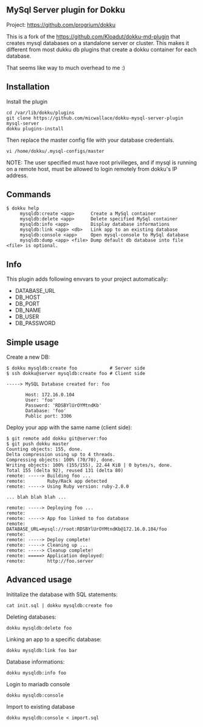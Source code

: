 MySql Server plugin for Dokku
------------------------

Project: https://github.com/progrium/dokku

This is a fork of the https://github.com/Kloadut/dokku-md-plugin that creates mysql databases on a standalone server or cluster. This makes it different from most dukku db plugins that create a dokku container for each database.

That seems like way to much overhead to me :)

Installation
------------

Install the plugin
```
cd /var/lib/dokku/plugins
git clone https://github.com/micwallace/dokku-mysql-server-plugin mysql-server
dokku plugins-install
```

Then replace the master config file with your database credentials. 
```
vi /home/dokku/.mysql-configs/master
```

NOTE: The user specified must have root privilleges, and if mysql is running on a remote host, must be allowed to login remotely from dokku's IP address.

Commands
--------
```
$ dokku help
     mysqldb:create <app>      Create a MySql container
     mysqldb:delete <app>      Delete specified MySql container
     mysqldb:info <app>        Display database informations
     mysqldb:link <app> <db>   Link app to an existing database
     mysqldb:console <app>     Open mysql-console to MySql database
     mysqldb:dump <app> <file> Dump default db database into file <file> is optional. 
```

Info
--------
This plugin adds following envvars to your project automatically:

* DATABASE_URL
* DB_HOST
* DB_PORT
* DB_NAME
* DB_USER
* DB_PASSWORD

Simple usage
------------

Create a new DB:
```
$ dokku mysqldb:create foo            # Server side
$ ssh dokku@server mysqldb:create foo # Client side

-----> MySQL Database created for: foo

       Host: 172.16.0.104
       User: 'foo'
       Password: 'RDSBYlUrOYMtndKb'
       Database: 'foo'
       Public port: 3306
```

Deploy your app with the same name (client side):
```
$ git remote add dokku git@server:foo
$ git push dokku master
Counting objects: 155, done.
Delta compression using up to 4 threads.
Compressing objects: 100% (70/70), done.
Writing objects: 100% (155/155), 22.44 KiB | 0 bytes/s, done.
Total 155 (delta 92), reused 131 (delta 80)
remote: -----> Building foo ...
remote:        Ruby/Rack app detected
remote: -----> Using Ruby version: ruby-2.0.0

... blah blah blah ...

remote: -----> Deploying foo ...
remote: 
remote: -----> App foo linked to foo database
remote:        DATABASE_URL=mysql://root:RDSBYlUrOYMtndKb@172.16.0.104/foo
remote: 
remote: -----> Deploy complete!
remote: -----> Cleaning up ...
remote: -----> Cleanup complete!
remote: =====> Application deployed:
remote:        http://foo.server
```


Advanced usage
--------------

Inititalize the database with SQL statements:
```
cat init.sql | dokku mysqldb:create foo
```

Deleting databases:
```
dokku mysqldb:delete foo
```

Linking an app to a specific database:
```
dokku mysqldb:link foo bar
```

Database informations:
```
dokku mysqldb:info foo
```

Login to mariadb console
```
dokku mysqldb:console
```

Import to existing database
```
dokku mysqldb:console < import.sql
```
